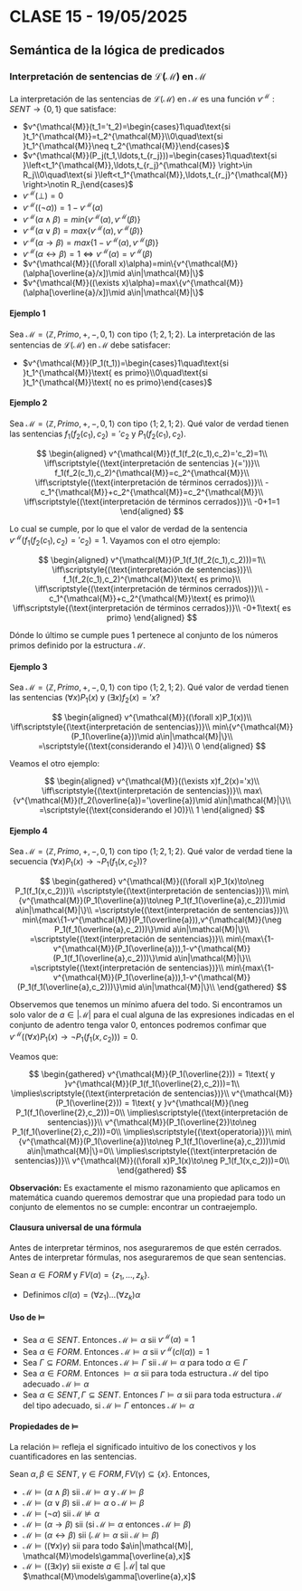 # CLASE 15 - 19/05/2025

## Semántica de la lógica de predicados

### Interpretación de sentencias de $\mathcal{L(M)}$ en $\mathcal{M}$

La interpretación de las sentencias de $\mathcal{L(M)}$ en $\mathcal{M}$ es una función $v^{\mathcal{M}}: SENT\to\{0,1\}$ que satisface:

- $v^{\mathcal{M}}(t_1='t_2)=\begin{cases}1\quad\text{si }t_1^{\mathcal{M}}=t_2^{\mathcal{M}}\\0\quad\text{si }t_1^{\mathcal{M}}\neq t_2^{\mathcal{M}}\end{cases}$
- $v^{\mathcal{M}}(P_j(t_1,\ldots,t_{r_j}))=\begin{cases}1\quad\text{si }\left<t_1^{\mathcal{M}},\ldots,t_{r_j}^{\mathcal{M}} \right>\in R_j\\0\quad\text{si }\left<t_1^{\mathcal{M}},\ldots,t_{r_j}^{\mathcal{M}} \right>\notin R_j\end{cases}$
- $v^{\mathcal{M}}(\bot)=0$
- $v^{\mathcal{M}}((\neg\alpha))= 1-v^{\mathcal{M}}(\alpha)$
- $v^{\mathcal{M}}(\alpha\land\beta)=min\{v^{\mathcal{M}}(\alpha),v^{\mathcal{M}}(\beta)\}$
- $v^{\mathcal{M}}(\alpha\lor\beta)=max\{v^{\mathcal{M}}(\alpha),v^{\mathcal{M}}(\beta)\}$
- $v^{\mathcal{M}}(\alpha\to\beta)=max\{1-v^{\mathcal{M}}(\alpha),v^{\mathcal{M}}(\beta)\}$
- $v^{\mathcal{M}}(\alpha\leftrightarrow\beta)=1\iff v^{\mathcal{M}}(\alpha)=v^{\mathcal{M}}(\beta)$
- $v^{\mathcal{M}}((\forall x)\alpha)=min\{v^{\mathcal{M}}(\alpha[\overline{a}/x])\mid a\in|\mathcal{M}|\}$
- $v^{\mathcal{M}}((\exists x)\alpha)=max\{v^{\mathcal{M}}(\alpha[\overline{a}/x])\mid a\in|\mathcal{M}|\}$

#### Ejemplo 1

Sea $\mathcal{M}=\left<\mathbb{Z}, Primo, +,-,0,1\right>$ con tipo $\left<1;2,1;2\right>$. La interpretación de las sentencias de $\mathcal{L(M)}$ en $\mathcal{M}$ debe satisfacer:

- $v^{\mathcal{M}}(P_1(t_1))=\begin{cases}1\quad\text{si }t_1^{\mathcal{M}}\text{ es primo}\\0\quad\text{si }t_1^{\mathcal{M}}\text{ no es primo}\end{cases}$

#### Ejemplo 2

Sea $\mathcal{M}=\left<\mathbb{Z}, Primo, +,-,0,1\right>$ con tipo $\left<1;2,1;2\right>$. Qué valor de verdad tienen las sentencias $f_1(f_2(c_1),c_2)='c_2$ y $P_1(f_2(c_1),c_2)$.

$$
\begin{aligned}
v^{\mathcal{M}}(f_1(f_2(c_1),c_2)='c_2)=1\\
\iff\scriptstyle{(\text{interpretación de sentencias }(='))}\\
f_1(f_2(c_1),c_2)^{\mathcal{M}}=c_2^{\mathcal{M}}\\
\iff\scriptstyle{(\text{interpretación de términos cerrados})}\\
-c_1^{\mathcal{M}}+c_2^{\mathcal{M}}=c_2^{\mathcal{M}}\\
\iff\scriptstyle{(\text{interpretación de términos cerrados})}\\
-0+1=1
\end{aligned}
$$

Lo cual se cumple, por lo que el valor de verdad de la sentencia $v^{\mathcal{M}}(f_1(f_2(c_1),c_2)='c_2)=1$. Vayamos con el otro ejemplo:

$$
\begin{aligned}
v^{\mathcal{M}}(P_1(f_1(f_2(c_1),c_2)))=1\\
\iff\scriptstyle{(\text{interpretación de sentencias})}\\
f_1(f_2(c_1),c_2)^{\mathcal{M}}\text{ es primo}\\
\iff\scriptstyle{(\text{interpretación de términos cerrados})}\\
-c_1^{\mathcal{M}}+c_2^{\mathcal{M}}\text{ es primo}\\
\iff\scriptstyle{(\text{interpretación de términos cerrados})}\\
-0+1\text{ es primo}
\end{aligned}
$$

Dónde lo último se cumple pues 1 pertenece al conjunto de los números primos definido por la estructura $\mathcal{M}$.

#### Ejemplo 3

Sea $\mathcal{M}=\left<\mathbb{Z}, Primo, +,-,0,1\right>$ con tipo $\left<1;2,1;2\right>$. Qué valor de verdad tienen las sentencias $(\forall x)P_1(x)$ y $(\exists x)f_2(x)='x$?

$$
\begin{aligned}
v^{\mathcal{M}}((\forall x)P_1(x))\\
\iff\scriptstyle{(\text{interpretación de sentencias})}\\
min\{v^{\mathcal{M}}(P_1(\overline{a}))\mid a\in|\mathcal{M}|\}\\
=\scriptstyle{(\text{considerando el }4)}\\
0
\end{aligned}
$$

Veamos el otro ejemplo:

$$
\begin{aligned}
v^{\mathcal{M}}((\exists x)f_2(x)='x)\\
\iff\scriptstyle{(\text{interpretación de sentencias})}\\
max\{v^{\mathcal{M}}(f_2(\overline{a})='\overline{a})\mid a\in|\mathcal{M}|\}\\
=\scriptstyle{(\text{considerando el }0)}\\
1
\end{aligned}
$$

#### Ejemplo 4

Sea $\mathcal{M}=\left<\mathbb{Z}, Primo, +,-,0,1\right>$ con tipo $\left<1;2,1;2\right>$. Qué valor de verdad tiene la secuencia $(\forall x)P_1(x)\to\neg P_1(f_1(x,c_2))$?

$$
\begin{gathered}
v^{\mathcal{M}}((\forall x)P_1(x)\to\neg P_1(f_1(x,c_2)))\\
=\scriptstyle{(\text{interpretación de sentencias})}\\
min\{v^{\mathcal{M}}(P_1(\overline{a})\to\neg P_1(f_1(\overline{a},c_2)))\mid a\in|\mathcal{M}|\}\\
=\scriptstyle{(\text{interpretación de sentencias})}\\
min\{max\{1-v^{\mathcal{M}}(P_1(\overline{a})),v^{\mathcal{M}}(\neg P_1(f_1(\overline{a},c_2)))\}\mid a\in|\mathcal{M}|\}\\
=\scriptstyle{(\text{interpretación de sentencias})}\\
min\{max\{1-v^{\mathcal{M}}(P_1(\overline{a})),1-v^{\mathcal{M}}(P_1(f_1(\overline{a},c_2)))\}\mid a\in|\mathcal{M}|\}\\
=\scriptstyle{(\text{interpretación de sentencias})}\\
min\{max\{1-v^{\mathcal{M}}(P_1(\overline{a})),1-v^{\mathcal{M}}(P_1(f_1(\overline{a},c_2)))\}\mid a\in|\mathcal{M}|\}\\
\end{gathered}
$$

Observemos que tenemos un mínimo afuera del todo. Si encontramos un solo valor de $a\in|\mathcal{M}|$ para el cual alguna de las expresiones indicadas en el conjunto de adentro tenga valor $0$, entonces podremos confimar que $v^{\mathcal{M}}((\forall x)P_1(x)\to\neg P_1(f_1(x,c_2)))=0$.

Veamos que:

$$
\begin{gathered}
v^{\mathcal{M}}(P_1(\overline{2})) = 1\text{ y }v^{\mathcal{M}}(P_1(f_1(\overline{2},c_2)))=1\\
\implies\scriptstyle{(\text{interpretación de sentencias})}\\
v^{\mathcal{M}}(P_1(\overline{2})) = 1\text{ y }v^{\mathcal{M}}(\neg P_1(f_1(\overline{2},c_2)))=0\\
\implies\scriptstyle{(\text{interpretación de sentencias})}\\
v^{\mathcal{M}}(P_1(\overline{2})\to\neg P_1(f_1(\overline{2},c_2)))=0\\
\implies\scriptstyle{(\text{operatoria})}\\
min\{v^{\mathcal{M}}(P_1(\overline{a})\to\neg P_1(f_1(\overline{a},c_2)))\mid a\in|\mathcal{M}|\}=0\\
\implies\scriptstyle{(\text{interpretación de sentencias})}\\
v^{\mathcal{M}}((\forall x)P_1(x)\to\neg P_1(f_1(x,c_2)))=0\\
\end{gathered}
$$

**Observación:** Es exactamente el mismo razonamiento que aplicamos en matemática cuando queremos demostrar que una propiedad para todo un conjunto de elementos no se cumple: encontrar un contraejemplo.

#### Clausura universal de una fórmula

Antes de interpretar términos, nos aseguraremos de que estén cerrados.
Antes de interpretar fórmulas, nos aseguraremos de que sean sentencias.

Sean $\alpha\in FORM$ y $FV(\alpha)=\{z_1,\ldots, z_k\}$.
- Definimos $cl(\alpha)=(\forall z_1)\ldots(\forall z_k)\alpha$

#### Uso de $\models$

- Sea $\alpha\in SENT$. Entonces $\mathcal{M}\models\alpha$ sii $v^{\mathcal{M}}(\alpha)=1$
- Sea $\alpha\in FORM$. Entonces $\mathcal{M}\models\alpha$ sii $v^{\mathcal{M}}(cl(\alpha))=1$
- Sea $\Gamma\subseteq FORM$. Entonces $\mathcal{M}\models\Gamma$ sii $\mathcal{M}\models\alpha$ para todo $\alpha\in\Gamma$
- Sea $\alpha\in FORM$. Entonces $\models\alpha$ sii para toda estructura $\mathcal{M}$ del tipo adecuado $\mathcal{M}\models\alpha$
- Sea $\alpha\in SENT, \Gamma\subseteq SENT$. Entonces $\Gamma\models\alpha$ sii para toda estructura $\mathcal{M}$ del tipo adecuado, si $\mathcal{M}\models\Gamma$ entonces $\mathcal{M}\models\alpha$

#### Propiedades de $\models$

La relación $\models$ refleja el significado intuitivo de los conectivos y los cuantificadores en las sentencias.

Sean $\alpha,\beta\in SENT$, $\gamma\in FORM, FV(\gamma)\subseteq\{x\}$. Entonces,

- $\mathcal{M}\models(\alpha\land\beta)$ sii $\mathcal{M}\models\alpha$ y $\mathcal{M}\models\beta$
- $\mathcal{M}\models(\alpha\lor\beta)$ sii $\mathcal{M}\models\alpha$ o $\mathcal{M}\models\beta$
- $\mathcal{M}\models(\neg\alpha)$ sii $\mathcal{M}\not\models\alpha$
- $\mathcal{M}\models(\alpha\to\beta)$ sii (si $\mathcal{M}\models\alpha$ entonces $\mathcal{M}\models\beta$)
- $\mathcal{M}\models(\alpha\leftrightarrow\beta)$ sii ($\mathcal{M}\models\alpha$ sii $\mathcal{M}\models\beta$)
- $\mathcal{M}\models((\forall x)\gamma)$ sii para todo $a\in|\mathcal{M}|, \mathcal{M}\models\gamma[\overline{a},x]$
- $\mathcal{M}\models((\exists x)\gamma)$ sii existe $a\in|\mathcal{M}|$ tal que $\mathcal{M}\models\gamma[\overline{a},x]$